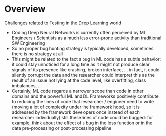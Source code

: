 
# Overview 

Challenges related to Testing in the Deep Learning world 

- Coding Deep Neural Networks is currently often perceived by ML Engineers / Scientists as a much less error-prone activity than traditional SW Engineering 
- So no proper bug hunting strategy is typically developed, sometimes there is no strategy at all 
- This might be related to the fact a bug in ML code has a subtle behavior: it could stay unnoticed for a long time as it might not produce clear signals of its presence like crashing, broken interface, ... in fact, it could silently corrupt the data and the researcher could interpret this as the result of an issue not lying at the code level, like overfitting, class imbalances, ... 
- Certainly, ML code regards a narrower scope than code in other domains and the powerful ML and DL Frameworks positively contribute to reducing the lines of code that researcher / engineer need to write (moving a lot of complexity under the framework hood, so it is addressed by the framework developers once instead of each researcher individually) still these lines of code could be bugged: for example, think about the effect of a bug in the loss function or in the data pre-processing or post-processing pipeline 












